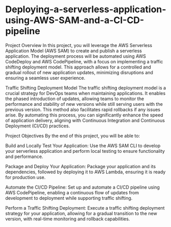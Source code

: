# Deploying-a-serverless-application-using-AWS-SAM-and-a-CI-CD-pipeline

Project Overview
In this project, you will leverage the AWS Serverless Application Model (AWS SAM) to create and publish a serverless application. The deployment process will be automated using AWS CodeDeploy and AWS CodePipeline, with a focus on implementing a traffic shifting deployment model. This approach allows for a controlled and gradual rollout of new application updates, minimizing disruptions and ensuring a seamless user experience.

Traffic Shifting Deployment Model
The traffic shifting deployment model is a crucial strategy for DevOps teams when maintaining applications. It enables the phased introduction of updates, allowing teams to monitor the performance and stability of new versions while still serving users with the previous version. This method also facilitates rapid rollbacks if any issues arise. By automating this process, you can significantly enhance the speed of application delivery, aligning with Continuous Integration and Continuous Deployment (CI/CD) practices.

Project Objectives
By the end of this project, you will be able to:

Build and Locally Test Your Application:
Use the AWS SAM CLI to develop your serverless application and perform local testing to ensure functionality and performance.

Package and Deploy Your Application:
Package your application and its dependencies, followed by deploying it to AWS Lambda, ensuring it is ready for production use.

Automate the CI/CD Pipeline:
Set up and automate a CI/CD pipeline using AWS CodePipeline, enabling a continuous flow of updates from development to deployment while supporting traffic shifting.

Perform a Traffic Shifting Deployment:
Execute a traffic shifting deployment strategy for your application, allowing for a gradual transition to the new version, with real-time monitoring and rollback capabilities.
